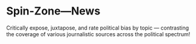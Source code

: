 # Spin-Zone—News
Critically expose, juxtapose, and rate political bias by topic — contrasting the coverage of various journalistic sources across the political spectrum!
